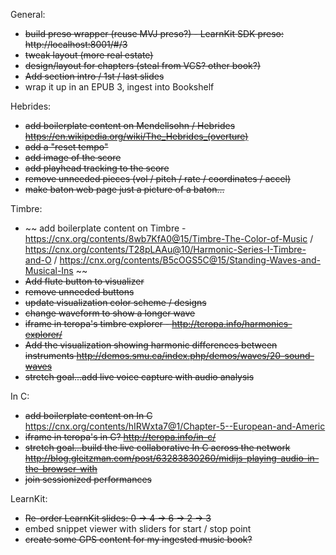 General:
* ~~build preso wrapper (reuse MVJ preso?) - LearnKit SDK preso: http://localhost:8001/#/3~~
* ~~tweak layout (more real estate)~~
* ~~design/layout for chapters (steal from VCS? other book?)~~
* ~~Add section intro / 1st / last slides~~
* wrap it up in an EPUB 3, ingest into Bookshelf

Hebrides:
* ~~add boilerplate content on Mendellsohn / Hebrides
https://en.wikipedia.org/wiki/The_Hebrides_(overture)~~
* ~~add a "reset tempo"~~
* ~~add image of the score~~
* ~~add playhead tracking to the score~~
* ~~remove unneeded pieces (vol / pitch / rate / coordinates / accel)~~
* ~~make baton web page just a picture of a baton...~~

Timbre:
* ~~ add boilerplate content on Timbre - https://cnx.org/contents/8wb7KfA0@15/Timbre-The-Color-of-Music / https://cnx.org/contents/T28pLAAu@10/Harmonic-Series-I-Timbre-and-O / https://cnx.org/contents/B5cOGS5C@15/Standing-Waves-and-Musical-Ins ~~
* ~~Add flute button to visualizer~~
* ~~remove unneeded buttons~~
* ~~update visualization color scheme / designs~~
* ~~change waveform to show a longer wave~~
* ~~iframe in teropa's timbre explorer - http://teropa.info/harmonics-explorer/~~
* ~~Add the visualization showing harmonic differences between instruments http://demos.smu.ca/index.php/demos/waves/20-sound-waves~~
* ~~stretch goal...add live voice capture with audio analysis~~

In C:
* ~~add boilerplate content on In C~~
https://cnx.org/contents/hIRWxta7@1/Chapter-5--European-and-Americ
* ~~iframe in teropa's in C? http://teropa.info/in-c/~~
* ~~stretch goal...build the live collaborative In C across the network http://blog.gleitzman.com/post/63283830260/midijs-playing-audio-in-the-browser-with~~
* ~~join sessionized performances~~

LearnKit:
* ~~Re-order LearnKit slides: 0 -> 4 -> 6 -> 2 -> 3~~
* embed snippet viewer with sliders for start / stop point
* ~~create some GPS content for my ingested music book?~~
